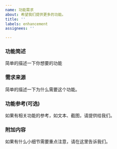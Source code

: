 ```yaml
---
name: 功能需求
about: 希望我们提供更多的功能。
title: ''
labels: enhancement
assignees: ''

---
```


### **功能简述**

简单的描述一下你想要的功能

### **需求来源**

简单的描述一下为什么需要这个功能。

### **功能参考**(可选)

如果有相关功能的参考，如文本、截图，请提供给我们。

### **附加内容**

如果有什么小细节需要重点注意，请在这里告诉我们。
